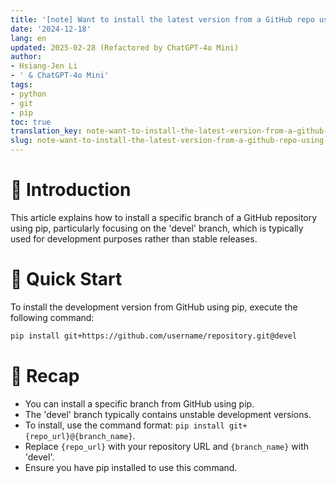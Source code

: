 ```yaml
---
title: '[note] Want to install the latest version from a GitHub repo using pip'
date: '2024-12-18'
lang: en
updated: 2025-02-28 (Refactored by ChatGPT-4o Mini)
author:
- Hsiang-Jen Li
- ' & ChatGPT-4o Mini'
tags:
- python
- git
- pip
toc: true
translation_key: note-want-to-install-the-latest-version-from-a-github-repo-using-pip
slug: note-want-to-install-the-latest-version-from-a-github-repo-using-pip
---
```


# 📌 Introduction
This article explains how to install a specific branch of a GitHub repository using pip, particularly focusing on the 'devel' branch, which is typically used for development purposes rather than stable releases.
<!-- more -->

# 🚀 Quick Start
To install the development version from GitHub using pip, execute the following command:

```bash
pip install git+https://github.com/username/repository.git@devel
```

# 🔁 Recap
- You can install a specific branch from GitHub using pip.
- The 'devel' branch typically contains unstable development versions.
- To install, use the command format: `pip install git+{repo_url}@{branch_name}`.
- Replace `{repo_url}` with your repository URL and `{branch_name}` with 'devel'.
- Ensure you have pip installed to use this command.
